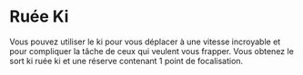 # Ruée Ki

<p>Vous pouvez utiliser le ki pour vous déplacer à une vitesse incroyable et pour compliquer la tâche de ceux qui veulent vous frapper. Vous obtenez le sort ki ruée ki et une réserve contenant 1 point de focalisation.</p>